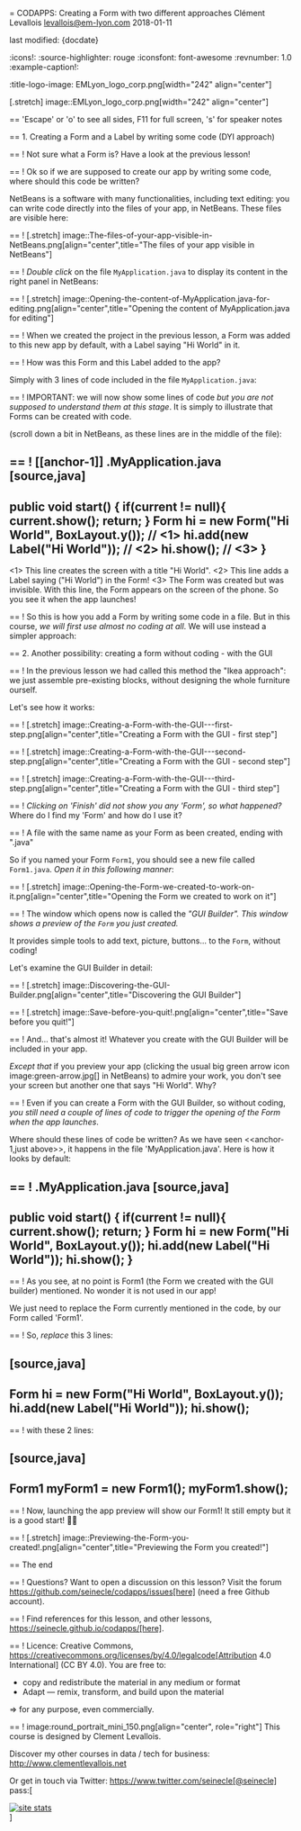 = CODAPPS: Creating a Form with two different approaches
Clément Levallois <levallois@em-lyon.com>
2018-01-11

last modified: {docdate}

:icons!:
:source-highlighter: rouge
:iconsfont:   font-awesome
:revnumber: 1.0
:example-caption!:


:title-logo-image: EMLyon_logo_corp.png[width="242" align="center"]

[.stretch]
image::EMLyon_logo_corp.png[width="242" align="center"]


==  'Escape' or 'o' to see all sides, F11 for full screen, 's' for speaker notes

==  1. Creating a Form and a Label by writing some code (DYI approach)

==  !
Not sure what a Form is? Have a look at the previous lesson!

==  !
Ok so if we are supposed to create our app by writing some code, where should this code be written?

NetBeans is a software with many functionalities, including text editing: you can write code directly into the files of your app, in NetBeans. These files are visible here:

==  !
[.stretch]
image::The-files-of-your-app-visible-in-NetBeans.png[align="center",title="The files of your app visible in NetBeans"]


==  !
*Double click* on the file `MyApplication.java` to display its content in the right panel in NetBeans:

==  !
[.stretch]
image::Opening-the-content-of-MyApplication.java-for-editing.png[align="center",title="Opening the content of MyApplication.java for editing"]


==  !
When we created the project in the previous lesson, a Form was added to this new app by default, with a Label saying "Hi World" in it.

==  !
How was this Form and this Label added to the app?

Simply with 3 lines of code included in the file `MyApplication.java`:

==  !
IMPORTANT: we will now show some lines of code *but you are not supposed to understand them at this stage*. It is simply to illustrate that Forms can be created with code.

(scroll down a bit in NetBeans, as these lines are in the middle of the file):


==  !
[[anchor-1]]
.MyApplication.java
[source,java]
----
public void start() {
    if(current != null){
        current.show();
        return;
    }
    Form hi = new Form("Hi World", BoxLayout.y()); // <1>
    hi.add(new Label("Hi World")); // <2>
    hi.show(); // <3>
}
----
<1> This line creates the screen with a title "Hi World".
<2> This line adds a Label saying ("Hi World") in the Form!
<3> The Form was created but was invisible. With this line, the Form appears on the screen of the phone. So you see it when the app launches!


==  !
So this is how you add a Form by writing some code in a file. But in this course, *we will first use almost no coding at all*. We will use instead a simpler approach:

==  2. Another possibility: creating a form without coding - with the GUI

==  !
In the previous lesson we had called this method the "Ikea approach": we just assemble pre-existing blocks, without designing the whole furniture ourself.

Let's see how it works:

==  !
[.stretch]
image::Creating-a-Form-with-the-GUI---first-step.png[align="center",title="Creating a Form with the GUI - first step"]


==  !
[.stretch]
image::Creating-a-Form-with-the-GUI---second-step.png[align="center",title="Creating a Form with the GUI - second step"]



==  !
[.stretch]
image::Creating-a-Form-with-the-GUI---third-step.png[align="center",title="Creating a Form with the GUI - third step"]


==  !
*Clicking on 'Finish' did not show you any 'Form', so what happened?* Where do I find my 'Form' and how do I use it?

==  !
A file with the same name as your Form as been created, ending with ".java"

So if you named your Form `Form1`, you should see a new file called `Form1.java`. *Open it in this following manner*:

==  !
[.stretch]
image::Opening-the-Form-we-created-to-work-on-it.png[align="center",title="Opening the Form we created to work on it"]


==  !
The window which opens now is called the *"GUI Builder". This window shows a preview of the `Form` you just created.*

It provides simple tools to add text, picture, buttons... to the `Form`, without coding!

Let's examine the GUI Builder in detail:

==  !
[.stretch]
image::Discovering-the-GUI-Builder.png[align="center",title="Discovering the GUI Builder"]


==  !
[.stretch]
image::Save-before-you-quit!.png[align="center",title="Save before you quit!"]


==  !
And... that's almost it! Whatever you create with the GUI Builder will be included in your app.

*Except that* if you preview your app (clicking the usual big green arrow icon image:green-arrow.jpg[] in NetBeans) to admire your work, you don't see your screen but another one that says "Hi World". Why?

==  !
Even if you can create a Form with the GUI Builder, so without coding, *you still need a couple of lines of code to trigger the opening of the Form when the app launches*.

Where should these lines of code be written? As we have seen <<anchor-1,just above>>, it happens in the file 'MyApplication.java'. Here is how it looks by default:

==  !
.MyApplication.java
[source,java]
----
public void start() {
    if(current != null){
        current.show();
        return;
    }
    Form hi = new Form("Hi World", BoxLayout.y());
    hi.add(new Label("Hi World"));
    hi.show();
}
----

==  !
As you see, at no point is Form1 (the Form we created with the GUI builder) mentioned. No wonder it is not used in our app!

We just need to replace the Form currently mentioned in the code, by our Form called 'Form1'.

==  !
So, *replace* this 3 lines:

[source,java]
----
Form hi = new Form("Hi World", BoxLayout.y());
hi.add(new Label("Hi World"));
hi.show();
----

==  !
with these 2 lines:

[source,java]
----
Form1 myForm1 = new Form1();
myForm1.show();
----

==  !
Now, launching the app preview will show our Form1! It still empty but it is a good start! 🎉🎉

==  !
[.stretch]
image::Previewing-the-Form-you-created!.png[align="center",title="Previewing the Form you created!"]



==  The end

==  !
Questions? Want to open a discussion on this lesson? Visit the forum https://github.com/seinecle/codapps/issues[here] (need a free Github account).

==  !
Find references for this lesson, and other lessons, https://seinecle.github.io/codapps/[here].

==  !
Licence: Creative Commons, https://creativecommons.org/licenses/by/4.0/legalcode[Attribution 4.0 International] (CC BY 4.0).
You are free to:

- copy and redistribute the material in any medium or format
- Adapt — remix, transform, and build upon the material

=> for any purpose, even commercially.

==  !
image:round_portrait_mini_150.png[align="center", role="right"]
This course is designed by Clement Levallois.

Discover my other courses in data / tech for business: http://www.clementlevallois.net

Or get in touch via Twitter: https://www.twitter.com/seinecle[@seinecle]
pass:[    <!-- Start of StatCounter Code for Default Guide -->
    <script type="text/javascript">
        var sc_project = 11592657;
        var sc_invisible = 1;
        var sc_security = "11592657";
        var scJsHost = (("https:" == document.location.protocol) ?
            "https://secure." : "http://www.");
        document.write("<sc" + "ript type='text/javascript' src='" +
            scJsHost +
            "statcounter.com/counter/counter.js'></" + "script>");
    </script>
    <noscript><div class="statcounter"><a title="site stats"
    href="http://statcounter.com/" target="_blank"><img
    class="statcounter"
    src="//c.statcounter.com/11592657/0/11592657/1/" alt="site
    stats"></a></div></noscript>
    <!-- End of StatCounter Code for Default Guide -->]
